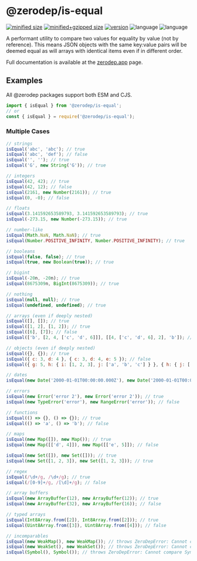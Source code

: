 # @zerodep/is-equal

[![minified size](https://img.shields.io/bundlephobia/min/@zerodep/is-equal?style=flat-square&color=blue)](https://bundlephobia.com/package/@zerodep/is-equal)
[![minified+gzipped size](https://img.shields.io/bundlephobia/minzip/@zerodep/is-equal?style=flat-square&color=blue)](https://bundlephobia.com/package/@zerodep/is-equal)
[![version](https://img.shields.io/npm/v/@zerodep/is-equal?style=flat-square&color=blue)](https://www.npmjs.com/package/@zerodep/is-equal)
![language](https://img.shields.io/github/languages/top/cdepage/zerodep?style=flat-square)
![language](https://img.shields.io/badge/types-included-blue?style=flat-square)

A performant utility to compare two values for equality by value (not by reference). This means JSON objects with the same key:value pairs will be deemed equal as will arrays with identical items even if in different order.

Full documentation is available at the [zerodep.app](http://zerodep.app/is/equal) page.

## Examples

All @zerodep packages support both ESM and CJS.

```javascript
import { isEqual } from '@zerodep/is-equal';
// or
const { isEqual } = require('@zerodep/is-equal');
```

### Multiple Cases

```javascript
// strings
isEqual('abc', 'abc'); // true
isEqual('abc', 'def'); // false
isEqual('', ''); // true
isEqual('G', new String('G')); // true

// integers
isEqual(42, 42); // true
isEqual(42, 12); // false
isEqual(2161, new Number(2161)); // true
isEqual(0, -0); // false

// floats
isEqual(3.141592653589793, 3.141592653589793); // true
isEqual(-273.15, new Number(-273.15)); // true

// number-like
isEqual(Math.NaN, Math.NaN); // true
isEqual(Number.POSITIVE_INFINITY, Number.POSITIVE_INFINITY); // true

// booleans
isEqual(false, false); // true
isEqual(true, new Boolean(true)); // true

// bigint
isEqual(-20n, -20n); // true
isEqual(8675309n, BigInt(8675309)); // true

// nothing
isEqual(null, null); // true
isEqual(undefined, undefined); // true

// arrays (even if deeply nested)
isEqual([], []); // true
isEqual([1, 2], [1, 2]); // true
isEqual([6], [7]); // false
isEqual(['b', [2, 4, ['c', 'd', 6]]], [[4, ['c', 'd', 6], 2], 'b']); // true

// objects (even if deeply nested)
isEqual({}, {}); // true
isEqual({ c: 3, d: 4 }, { c: 3, d: 4, e: 5 }); // false
isEqual({ g: 5, h: { i: [1, 2, 3], j: ['a', 'b', 'c'] } }, { h: { j: ['a', 'b', 'c'], i: [1, 2, 3] }, g: 5 }); // true

// dates
isEqual(new Date('2000-01-01T00:00:00.000Z'), new Date('2000-01-01T00:00:00.000Z')); // true

// errors
isEqual(new Error('error 2'), new Error('error 2')); // true
isEqual(new TypeError('error'), new RangeError('error')); // false

// functions
isEqual(() => {}, () => {}); // true
isEqual(() => 'a', () => 'b'); // false

// maps
isEqual(new Map([]), new Map()); // true
isEqual(new Map([['d', 4]]), new Map([['e', 5]]); // false

isEqual(new Set([]), new Set([])); // true
isEqual(new Set([1, 2, 3]), new Set([1, 2, 3])); // true

// regex
isEqual(/\d+/g, /\d+/g); // true
isEqual(/[0-9]+/g, /[\d]+/g); // false

// array buffers
isEqual(new ArrayBuffer(12), new ArrayBuffer(12)); // true
isEqual(new ArrayBuffer(32), new ArrayBuffer(16)); // false

// typed arrays
isEqual(Int8Array.from([2]), Int8Array.from([2])); // true
isEqual(Uint8Array.from([3]), Uint8Array.from([4])); // false

// incomparables
isEqual(new WeakMap(), new WeakMap()); // throws ZeroDepError: Cannot compare WeakMap values
isEqual(new WeakSet(), new WeakSet()); // throws ZeroDepError: Cannot compare WeakSet values
isEqual(Symbol(), Symbol()); // throws ZeroDepError: Cannot compare Symbol values
```
